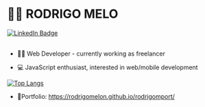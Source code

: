 <h1>👨‍💻 RODRIGO MELO</h1>
<a href="https://www.linkedin.com/in/rodrigo-melo-655b12233/?locale=en_US">
    <img src="https://img.shields.io/badge/LinkedIn-blue?style=for-the-badge&logo=linkedin&logoColor=white" alt="LinkedIn Badge"/>
  </a> <br/>
  <br/>
 
- 👨‍💻 Web Developer - currently working as freelancer

- 💻 JavaScript enthusiast, interested in web/mobile development 


[![Top Langs](https://github-readme-stats.vercel.app/api/top-langs/?username=rodrigomelon&layout=compact&theme=vision-friendly-dark)](https://github.com/anuraghazra/github-readme-stats)
- 📝Portfolio: <a href="https://rodrigomelon.github.io/rodrigomport/" target="_blank">https://rodrigomelon.github.io/rodrigomport/ </a>




<!---
rodrigomelon/rodrigomelon is a ✨ special ✨ repository because its `README.md` (this file) appears on your GitHub profile.
You can click the Preview link to take a look at your changes.
--->
